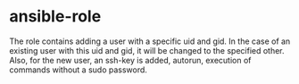 # ansible-role

The role contains adding a user with a specific uid and gid. In the case of an existing user with this uid and gid, it will be changed to the specified other. Also, for the new user, an ssh-key is added, autorun, execution of commands without a sudo password.